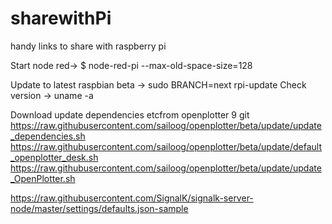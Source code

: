 # sharewithPi
handy links to share with raspberry pi

Start node red->
$ node-red-pi --max-old-space-size=128

Update to latest raspbian beta ->
sudo BRANCH=next rpi-update
 Check version -> uname -a

Download update dependencies etcfrom openplotter 9 git 
https://raw.githubusercontent.com/sailoog/openplotter/beta/update/update_dependencies.sh
https://raw.githubusercontent.com/sailoog/openplotter/beta/update/default_openplotter_desk.sh
https://raw.githubusercontent.com/sailoog/openplotter/beta/update/update_OpenPlotter.sh

https://raw.githubusercontent.com/SignalK/signalk-server-node/master/settings/defaults.json-sample
